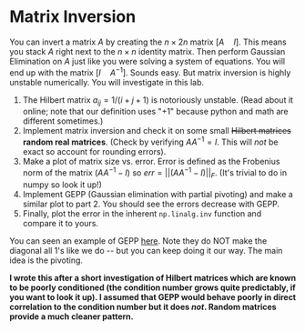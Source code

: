 # Matrix Inversion

You can invert a matrix $A$ by creating the $n \times 2n$ matrix $[A \quad I]$. This means you stack $A$ right next to the $n \times n$ identity matrix. Then perform Gaussian Elimination on $A$ just like you were solving a system of equations. You will end up with the matrix $[I \quad A^{-1}]$. Sounds easy. But matrix inversion is highly unstable numerically. You will investigate in this lab.

1. The Hilbert matrix $a_{ij} = 1/(i+j+1)$ is notoriously unstable. (Read about it online; note that our definition uses "+1" because python and math are different sometimes.)
1. Implement matrix inversion and check it on some small ~~Hilbert matrices~~ **random real matrices**. (Check by verifying $AA^{-1} = I$. This will *not* be exact so account for rounding errors).
2. Make a plot of matrix size vs. error. Error is defined as the Frobenius norm of the matrix $(AA^{-1} - I)$ so $err = || (AA^{-1} - I) ||_F$. (It's trivial to do in numpy so look it up!)
3. Implement GEPP (Gaussian elimination with partial pivoting) and make a similar plot to part 2. You should see the errors decrease with GEPP.
4. Finally, plot the error in the inherent `np.linalg.inv` function and compare it to yours.

You can seen an example of GEPP [here](https://web.mit.edu/10.001/Web/Course_Notes/GaussElimPivoting.html). Note they do NOT make the diagonal all 1's like we do -- but you can keep doing it our way. The main idea is the pivoting.

**I wrote this after a short investigation of Hilbert matrices which are known to be poorly conditioned (the condition number grows quite predictably, if you want to look it up). I assumed that GEPP would behave poorly in direct correlation to the condition number but it does *not*. Random matrices provide a much cleaner pattern.**